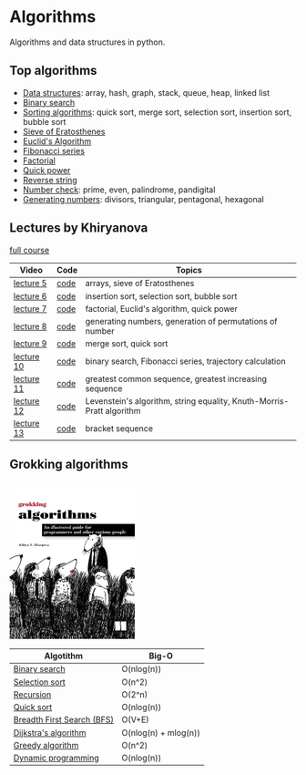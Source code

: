 # Algorithms
Algorithms and data structures in python.

## Top algorithms
- [Data structures](https://github.com/Alekselion/algorithms/blob/master/1_data_structures.py): array, hash, graph, stack, queue, heap, linked list
- [Binary search](https://github.com/Alekselion/algorithms/blob/master/2_binary_search.py)
- [Sorting algorithms](https://github.com/Alekselion/algorithms/blob/master/3_sorting.py): quick sort, merge sort, selection sort, insertion sort, bubble sort
- [Sieve of Eratosthenes](https://github.com/Alekselion/algorithms/blob/master/4_eratosthenes.py)
- [Euclid's Algorithm](https://github.com/Alekselion/algorithms/blob/master/5_euclid.py)
- [Fibonacci series](https://github.com/Alekselion/algorithms/blob/master/6_fibonacci.py)
- [Factorial](https://github.com/Alekselion/algorithms/blob/master/7_factorial.py)
- [Quick power](https://github.com/Alekselion/algorithms/blob/master/8_quick_power.py)
- [Reverse string](https://github.com/Alekselion/algorithms/blob/master/9_reverse.py)
- [Number check](https://github.com/Alekselion/algorithms/blob/master/10_number_is.py): prime, even, palindrome, pandigital
- [Generating numbers](https://github.com/Alekselion/algorithms/blob/master/11_listGenerators.py): divisors, triangular, pentagonal, hexagonal

## Lectures by Khiryanova
[full course](https://www.youtube.com/playlist?list=PLRDzFCPr95fK7tr47883DFUbm4GeOjjc0)

Video | Code | Topics
------|------|-------
[lecture 5](https://www.youtube.com/watch?v=3I6OjxoeSS8&list=PLRDzFCPr95fK7tr47883DFUbm4GeOjjc0&index=5) | [code](https://github.com/Alekselion/algorithms/blob/master/lectures-by-Khiryanova/lecture5_array_prime.py) | arrays, sieve of Eratosthenes
[lecture 6](https://www.youtube.com/watch?v=NLq7nB9bV0M&list=PLRDzFCPr95fK7tr47883DFUbm4GeOjjc0&index=6) | [code](https://github.com/Alekselion/algorithms/blob/master/lectures-by-Khiryanova/lecture6_sorting.py) | insertion sort, selection sort, bubble sort
[lecture 7](https://www.youtube.com/watch?v=0Bc8zLURY-c&list=PLRDzFCPr95fK7tr47883DFUbm4GeOjjc0&index=7) | [code](https://github.com/Alekselion/algorithms/blob/master/lectures-by-Khiryanova/lecture7_recursion.py) | factorial, Euclid's algorithm, quick power
[lecture 8](https://www.youtube.com/watch?v=2XFaK3bgT7w&list=PLRDzFCPr95fK7tr47883DFUbm4GeOjjc0&index=8) | [code](https://github.com/Alekselion/algorithms/blob/master/lectures-by-Khiryanova/lecture8_geniration.py) | generating numbers, generation of permutations of number
[lecture 9](https://www.youtube.com/watch?v=qf82-r9hl2Y&list=PLRDzFCPr95fK7tr47883DFUbm4GeOjjc0&index=9) | [code](https://github.com/Alekselion/algorithms/blob/master/lectures-by-Khiryanova/lecture9_sorting.py) | merge sort, quick sort
[lecture 10](https://www.youtube.com/watch?v=EdhN_gEDfUM&list=PLRDzFCPr95fK7tr47883DFUbm4GeOjjc0&index=10) | [code](https://github.com/Alekselion/algorithms/blob/master/lectures-by-Khiryanova/lecture10_dynamic.py) | binary search, Fibonacci series, trajectory calculation 
[lecture 11](https://www.youtube.com/watch?v=m4HOkVeN4Mo&list=PLRDzFCPr95fK7tr47883DFUbm4GeOjjc0&index=11) | [code](https://github.com/Alekselion/algorithms/blob/master/lectures-by-Khiryanova/lecture11_sequence.py) | greatest common sequence, greatest increasing sequence 
[lecture 12](https://www.youtube.com/watch?v=rEPggzaPoUw&list=PLRDzFCPr95fK7tr47883DFUbm4GeOjjc0&index=12) | [code](https://github.com/Alekselion/algorithms/blob/master/lectures-by-Khiryanova/lecture12_strings.py) | Levenstein's algorithm, string equality, Knuth-Morris-Pratt algorithm  
[lecture 13](https://www.youtube.com/watch?v=L4IU1bPKvHM&list=PLRDzFCPr95fK7tr47883DFUbm4GeOjjc0&index=13) | [code](https://github.com/Alekselion/algorithms/blob/master/lectures-by-Khiryanova/lecture13_braces.py) | bracket sequence

## Grokking algorithms
![picture](https://github.com/Alekselion/algorithms/blob/master/grokking-algorithms/book.jpg)

Algotithm | Big-O
----------|------
[Binary search](https://github.com/Alekselion/algorithms/blob/master/grokking-algorithms/1_binarySearch.py)|O(nlog(n))
[Selection sort](https://github.com/Alekselion/algorithms/blob/master/grokking-algorithms/2_selectionSort.py)|O(n^2)
[Recursion](https://github.com/Alekselion/algorithms/blob/master/grokking-algorithms/3_recursion.py)|O(2^n)
[Quick sort](https://github.com/Alekselion/algorithms/blob/master/grokking-algorithms/4_quickSort.py)|O(nlog(n))
[Breadth First Search (BFS)](https://github.com/Alekselion/algorithms/blob/master/grokking-algorithms/5_breadthFirstSearch.py)|O(V+E)
[Dijkstra's algorithm](https://github.com/Alekselion/algorithms/blob/master/grokking-algorithms/6_dijkstra.py)|O(nlog(n) + mlog(n))
[Greedy algorithm](https://github.com/Alekselion/algorithms/blob/master/grokking-algorithms/7_greedy.py)|O(n^2)
[Dynamic programming](https://github.com/Alekselion/algorithms/blob/master/grokking-algorithms/8_dynamic.py)|O(nlog(n))
